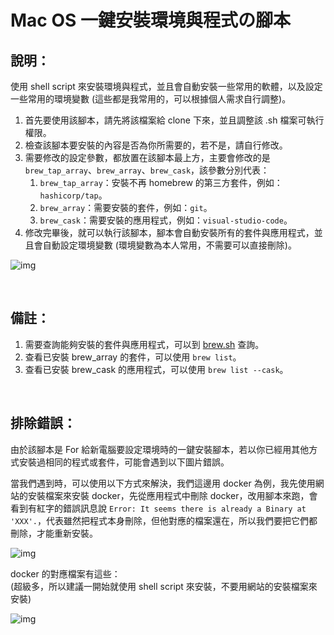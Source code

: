 # Mac OS 一鍵安裝環境與程式の腳本

## 說明：<br>

使用 shell script 來安裝環境與程式，並且會自動安裝一些常用的軟體，以及設定一些常用的環境變數 (這些都是我常用的，可以根據個人需求自行調整)。

1. 首先要使用該腳本，請先將該檔案給 clone 下來，並且調整該 .sh 檔案可執行權限。
2. 檢查該腳本要安裝的內容是否為你所需要的，若不是，請自行修改。
3. 需要修改的設定參數，都放置在該腳本最上方，主要會修改的是 `brew_tap_array`、`brew_array`、`brew_cask`，該參數分別代表：
   1. `brew_tap_array`：安裝不再 homebrew 的第三方套件，例如：`hashicorp/tap`。
   2. `brew_array`：需要安裝的套件，例如：`git`。
   3. `brew_cask`：需要安裝的應用程式，例如：`visual-studio-code`。
4. 修改完畢後，就可以執行該腳本，腳本會自動安裝所有的套件與應用程式，並且會自動設定環境變數 (環境變數為本人常用，不需要可以直接刪除)。

![img](https://i.imgur.com/sORPOor.png)

<br>

## 備註：<br>

1. 需要查詢能夠安裝的套件與應用程式，可以到 [brew.sh](https://brew.sh/index_zh-tw) 查詢。
2. 查看已安裝 brew_array 的套件，可以使用 `brew list`。
3. 查看已安裝 brew_cask 的應用程式，可以使用 `brew list --cask`。

<br>

## 排除錯誤：<br>

由於該腳本是 For 給新電腦要設定環境時的一鍵安裝腳本，若以你已經用其他方式安裝過相同的程式或套件，可能會遇到以下圖片錯誤。

當我們遇到時，可以使用以下方式來解決，我們這邊用 docker 為例，我先使用網站的安裝檔案來安裝 docker，先從應用程式中刪除 docker，改用腳本來跑，會看到有紅字的錯誤訊息說 `Error: It seems there is already a Binary at 'XXX'.`，代表雖然把程式本身刪除，但他對應的檔案還在，所以我們要把它們都刪除，才能重新安裝。

![img](https://i.imgur.com/dcMLOpE.png)

docker 的對應檔案有這些：<br>
(超級多，所以建議一開始就使用 shell script 來安裝，不要用網站的安裝檔案來安裝)

![img](https://i.imgur.com/wY5z8oC.png)
